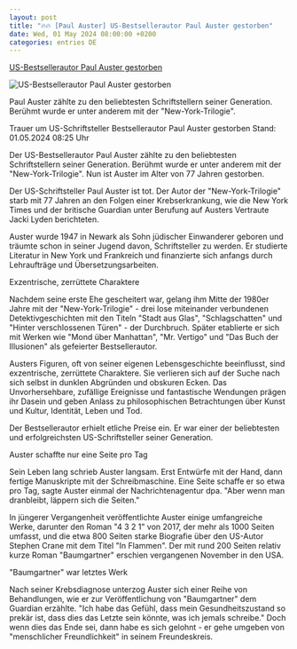 ```yaml
---
layout: post
title: "🔥🔥 [Paul Auster] US-Bestsellerautor Paul Auster gestorben"
date: Wed, 01 May 2024 08:00:00 +0200
categories: entries DE
---
```

[US-Bestsellerautor Paul Auster gestorben](https://www.tagesschau.de/ausland/bestsellerautor-auster-gestorben-100.html)

![US-Bestsellerautor Paul Auster gestorben](https://images.tagesschau.de/image/8658ee2b-2ac2-4e5f-9a3d-643e1e8e7a2d/AAABjzLUlJU/AAABjwnlFvA/16x9-1280/paul-auster-102.jpg)

Paul Auster zählte zu den beliebtesten Schriftstellern seiner Generation. Berühmt wurde er unter anderem mit der "New-York-Trilogie".

Trauer um US-Schriftsteller Bestsellerautor Paul Auster gestorben Stand: 01.05.2024 08:25 Uhr

Der US-Bestsellerautor Paul Auster zählte zu den beliebtesten Schriftstellern seiner Generation. Berühmt wurde er unter anderem mit der "New-York-Trilogie". Nun ist Auster im Alter von 77 Jahren gestorben.

Der US-Schriftsteller Paul Auster ist tot. Der Autor der "New-York-Trilogie" starb mit 77 Jahren an den Folgen einer Krebserkrankung, wie die New York Times und der britische Guardian unter Berufung auf Austers Vertraute Jacki Lyden berichteten.

Auster wurde 1947 in Newark als Sohn jüdischer Einwanderer geboren und träumte schon in seiner Jugend davon, Schriftsteller zu werden. Er studierte Literatur in New York und Frankreich und finanzierte sich anfangs durch Lehraufträge und Übersetzungsarbeiten.

Exzentrische, zerrüttete Charaktere

Nachdem seine erste Ehe gescheitert war, gelang ihm Mitte der 1980er Jahre mit der "New-York-Trilogie" - drei lose miteinander verbundenen Detektivgeschichten mit den Titeln "Stadt aus Glas", "Schlagschatten" und "Hinter verschlossenen Türen" - der Durchbruch. Später etablierte er sich mit Werken wie "Mond über Manhattan", "Mr. Vertigo" und "Das Buch der Illusionen" als gefeierter Bestsellerautor.

Austers Figuren, oft von seiner eigenen Lebensgeschichte beeinflusst, sind exzentrische, zerrüttete Charaktere. Sie verlieren sich auf der Suche nach sich selbst in dunklen Abgründen und obskuren Ecken. Das Unvorhersehbare, zufällige Ereignisse und fantastische Wendungen prägen ihr Dasein und geben Anlass zu philosophischen Betrachtungen über Kunst und Kultur, Identität, Leben und Tod.

Der Bestsellerautor erhielt etliche Preise ein. Er war einer der beliebtesten und erfolgreichsten US-Schriftsteller seiner Generation.

Auster schaffte nur eine Seite pro Tag

Sein Leben lang schrieb Auster langsam. Erst Entwürfe mit der Hand, dann fertige Manuskripte mit der Schreibmaschine. Eine Seite schaffe er so etwa pro Tag, sagte Auster einmal der Nachrichtenagentur dpa. "Aber wenn man dranbleibt, läppern sich die Seiten."

In jüngerer Vergangenheit veröffentlichte Auster einige umfangreiche Werke, darunter den Roman "4 3 2 1" von 2017, der mehr als 1000 Seiten umfasst, und die etwa 800 Seiten starke Biografie über den US-Autor Stephen Crane mit dem Titel "In Flammen". Der mit rund 200 Seiten relativ kurze Roman "Baumgartner" erschien vergangenen November in den USA.

"Baumgartner" war letztes Werk

Nach seiner Krebsdiagnose unterzog Auster sich einer Reihe von Behandlungen, wie er zur Veröffentlichung von "Baumgartner" dem Guardian erzählte. "Ich habe das Gefühl, dass mein Gesundheitszustand so prekär ist, dass dies das Letzte sein könnte, was ich jemals schreibe." Doch wenn dies das Ende sei, dann habe es sich gelohnt - er gehe umgeben von "menschlicher Freundlichkeit" in seinem Freundeskreis.

